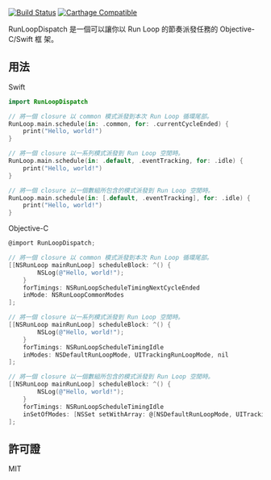 [![Build Status](https://travis-ci.com/WeZZard/Log.svg?branch=master)](https://travis-ci.com/WeZZard/RunLoopDispatch)
[![Carthage Compatible](https://img.shields.io/badge/Carthage-compatible-4BC51D.svg?style=flat)](https://github.com/Carthage/Carthage)

RunLoopDispatch 是一個可以讓你以 Run Loop 的節奏派發任務的 Objective-C/Swift 框
架。

## 用法

Swift

```swift
import RunLoopDispatch

// 將一個 closure 以 common 模式派發到本次 Run Loop 循環尾部。
RunLoop.main.schedule(in: .common, for: .currentCycleEnded) {
    print("Hello, world!")
}

// 將一個 closure 以一系列模式派發到 Run Loop 空閒時。
RunLoop.main.schedule(in: .default, .eventTracking, for: .idle) {
    print("Hello, world!")
}

// 將一個 closure 以一個數組所包含的模式派發到 Run Loop 空閒時。
RunLoop.main.schedule(in: [.default, .eventTracking], for: .idle) {
    print("Hello, world!")
}
```

Objective-C

```objectivec
@import RunLoopDispatch;

// 將一個 closure 以 common 模式派發到本次 Run Loop 循環尾部。
[[NSRunLoop mainRunLoop] scheduleBlock: ^() {
        NSLog(@"Hello, world!");
    }
    forTimings: NSRunLoopScheduleTimingNextCycleEnded
    inMode: NSRunLoopCommonModes
];

// 將一個 closure 以一系列模式派發到 Run Loop 空閒時。
[[NSRunLoop mainRunLoop] scheduleBlock: ^() {
        NSLog(@"Hello, world!");
    }
    forTimings: NSRunLoopScheduleTimingIdle
    inModes: NSDefaultRunLoopMode, UITrackingRunLoopMode, nil
];

// 將一個 closure 以一個數組所包含的模式派發到 Run Loop 空閒時。
[[NSRunLoop mainRunLoop] scheduleBlock: ^() {
        NSLog(@"Hello, world!");
    }
    forTimings: NSRunLoopScheduleTimingIdle
    inSetOfModes: [NSSet setWithArray: @[NSDefaultRunLoopMode, UITrackingRunLoopMode]]
];
```

## 許可證

MIT
